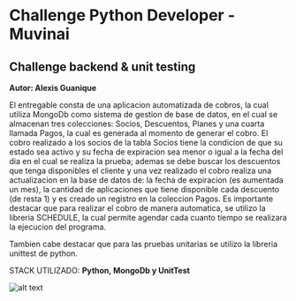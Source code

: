 # Challenge Python Developer - Muvinai


## Challenge backend & unit testing

**Autor: Alexis Guanique**

El entregable consta de una aplicacion automatizada de cobros, la cual utiliza MongoDb como sistema de gestion de base de datos, en el cual se almacenan tres colecciones: Socios, Descuentos, Planes y una cuarta llamada Pagos, la cual es generada al momento de generar el cobro. El cobro realizado a los socios de la tabla Socios tiene la condicion de que su estado sea activo y su fecha de expiracion sea menor o igual a la fecha del dia en el cual se realiza la prueba; ademas se debe buscar los descuentos que tenga disponibles el cliente y una vez realizado el cobro realiza una actualizacion en la base de datos de: la fecha de expiracion (es aumentada un mes), la cantidad de aplicaciones que tiene disponible cada descuento (de resta 1) y es creado un registro en la coleccion Pagos. Es importante destacar que para realizar el cobro de manera automatica, se utilizo la libreria SCHEDULE, la cual permite agendar cada cuanto tiempo se realizara la ejecucion del programa.

Tambien cabe destacar que para las pruebas unitarias se utilizo la libreria unittest de python.

STACK UTILIZADO: **Python, MongoDb y UnitTest**


![alt text](muvinai.jpg)


